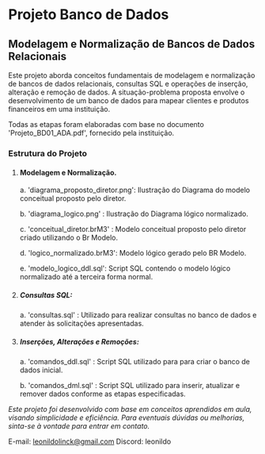 # Projeto Banco de Dados
## Modelagem e Normalização de Bancos de Dados Relacionais

Este projeto aborda conceitos fundamentais de modelagem e normalização de bancos de dados relacionais, consultas SQL e operações de inserção, alteração e remoção de dados. A situação-problema proposta envolve o desenvolvimento de um banco de dados para mapear clientes e produtos financeiros em uma instituição.

Todas as etapas foram elaboradas com base no documento 'Projeto_BD01_ADA.pdf', fornecido pela instituição.

### Estrutura do Projeto

1. #### Modelagem e Normalização.

   a. 'diagrama_proposto_diretor.png': Ilustração do Diagrama do modelo conceitual proposto pelo diretor.

   b. 'diagrama_logico.png' : Ilustração do Diagrama lógico normalizado.
  
   c. 'conceitual_diretor.brM3' : Modelo conceitual proposto pelo diretor criado utilizando o Br Modelo.
     
   d. 'logico_normalizado.brM3': Modelo lógico gerado pelo BR Modelo.  

   e. 'modelo_logico_ddl.sql': Script SQL contendo o modelo lógico normalizado até a terceira forma normal.


2. ##### Consultas SQL:

   a. 'consultas.sql' : Utilizado para realizar consultas no banco de dados e atender às solicitações apresentadas.


3. ##### Inserções, Alterações e Remoções:

   a. 'comandos_ddl.sql' : Script SQL utilizado para para criar o banco de dados inicial.
   
   b. 'comandos_dml.sql' : Script SQL utilizado para inserir, atualizar e remover dados conforme as etapas especificadas.



_Este projeto foi desenvolvido com base em conceitos aprendidos em aula, visando simplicidade e eficiência. Para eventuais dúvidas ou melhorias, sinta-se à vontade para entrar em contato._


E-mail: leonildolinck@gmail.com
Discord: leonildo